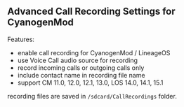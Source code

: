 ## Advanced Call Recording Settings for CyanogenMod

Features:

* enable call recording for CyanogenMod / LineageOS
* use Voice Call audio source for recording
* record incoming calls or outgoing calls only
* include contact name in recording file name
* support CM 11.0, 12.0, 12.1, 13.0, LOS 14.0, 14.1, 15.1

recording files are saved in `/sdcard/CallRecordings` folder.
